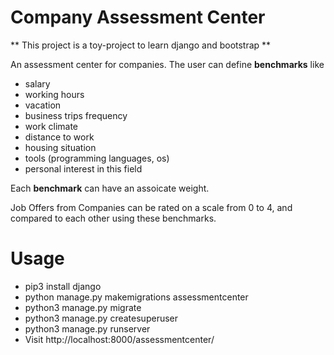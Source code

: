 # Company Assessment Center

** This project is a toy-project to learn django and bootstrap **

An assessment center for companies.
The user can define **benchmarks** like
 - salary
 - working hours
 - vacation
 - business trips frequency
 - work climate
 - distance to work
 - housing situation
 - tools (programming languages, os)
 - personal interest in this field

Each **benchmark** can have an assoicate weight.

Job Offers from Companies can be rated on a scale from 0 to 4, and
compared to each other using these benchmarks.

# Usage
 * pip3 install django
 * python manage.py makemigrations assessmentcenter
 * python3 manage.py migrate
 * python3 manage.py createsuperuser
 * python3 manage.py runserver
 * Visit http://localhost:8000/assessmentcenter/
